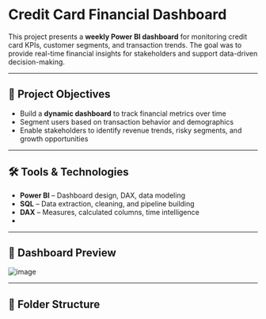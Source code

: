 # Credit Card Financial Dashboard

This project presents a **weekly Power BI dashboard** for monitoring credit card KPIs, customer segments, and transaction trends. The goal was to provide real-time financial insights for stakeholders and support data-driven decision-making.

---

## 📌 Project Objectives

- Build a **dynamic dashboard** to track financial metrics over time
- Segment users based on transaction behavior and demographics
- Enable stakeholders to identify revenue trends, risky segments, and growth opportunities

---

## 🛠 Tools & Technologies

- **Power BI** – Dashboard design, DAX, data modeling
- **SQL** – Data extraction, cleaning, and pipeline building
- **DAX** – Measures, calculated columns, time intelligence
-




---

## 📸 Dashboard Preview

![image](https://github.com/user-attachments/assets/df988ff5-4cf2-47e0-8cd8-794e3b789048)


---

## 📂 Folder Structure

